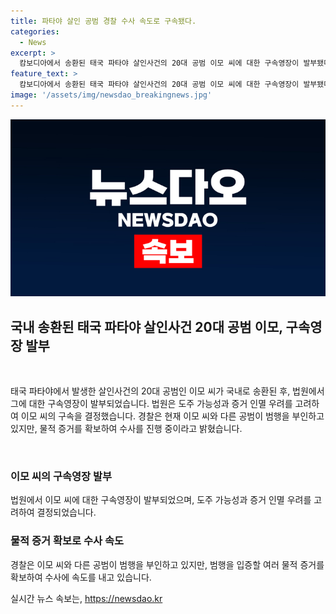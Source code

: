 ```yaml
---
title: 파타야 살인 공범 경찰 수사 속도로 구속됐다.
categories:
  - News
excerpt: >
  캄보디아에서 송환된 태국 파타야 살인사건의 20대 공범 이모 씨에 대한 구속영장이 발부됐다. 이 씨의 도주 가능성과 증거 인멸 우려가 높아 법원이 판단했으며, 경찰은 이에도 불구하고 증거를 확보해 수사를 진행 중이라고 밝혔다.
feature_text: >
  캄보디아에서 송환된 태국 파타야 살인사건의 20대 공범 이모 씨에 대한 구속영장이 발부됐다. 이 씨의 도주 가능성과 증거 인멸 우려가 높아 법원이 판단했으며, 경찰은 이에도 불구하고 증거를 확보해 수사를 진행 중이라고 밝혔다.
image: '/assets/img/newsdao_breakingnews.jpg'
---
```


<p><img src="/assets/img/newsdao_breakingnews.jpg" alt="pcversion 속보" /></p>

<h2 data-ke-size="size26">국내 송환된 태국 파타야 살인사건 20대 공범 이모, 구속영장 발부</h2>

<p data-ke-size="size16">&nbsp;</p>

<p>태국 파타야에서 발생한 살인사건의 20대 공범인 이모 씨가 국내로 송환된 후, 법원에서 그에 대한 구속영장이 발부되었습니다. 법원은 도주 가능성과 증거 인멸 우려를 고려하여 이모 씨의 구속을 결정했습니다. 경찰은 현재 이모 씨와 다른 공범이 범행을 부인하고 있지만, 물적 증거를 확보하여 수사를 진행 중이라고 밝혔습니다.</p>

<p data-ke-size="size16">&nbsp;</p>

<h3>이모 씨의 구속영장 발부</h3>

<p data-ke-size="size16">법원에서 이모 씨에 대한 구속영장이 발부되었으며, 도주 가능성과 증거 인멸 우려를 고려하여 결정되었습니다.</p>

<h3>물적 증거 확보로 수사 속도</h3>

<p data-ke-size="size16">경찰은 이모 씨와 다른 공범이 범행을 부인하고 있지만, 범행을 입증할 여러 물적 증거를 확보하여 수사에 속도를 내고 있습니다.</p>
실시간 뉴스 속보는, <a href="https://newsdao.kr" rel="dofollow">https://newsdao.kr</a>


